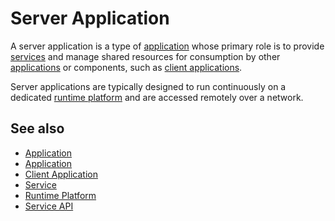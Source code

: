 # Server Application

A server application is a type of [application](def://) whose primary role is to provide [services](def://) 
and manage shared resources for consumption by other [applications](def://) or components,
such as [client applications](def://).

Server applications are typically designed to run continuously on a dedicated [runtime platform](def://) and 
are accessed remotely over a network.

## See also

- [Application](guide://)
- [Application](def://)
- [Client Application](def://)
- [Service](def://)
- [Runtime Platform](def://)
- [Service API](def://)
